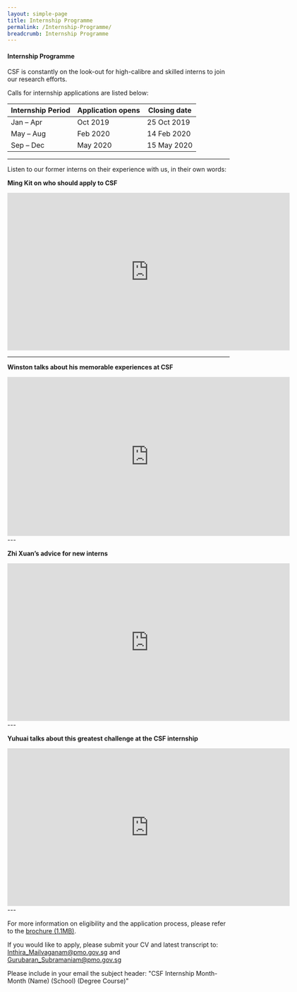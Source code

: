 ```yaml
---
layout: simple-page
title: Internship Programme
permalink: /Internship-Programme/
breadcrumb: Internship Programme
---
```




#### **Internship Programme**

CSF is constantly on the look-out for high-calibre and skilled interns to join our research efforts. 

Calls for internship applications are listed below:

| Internship Period  | Application opens | Closing date |
| ------------- | ------------- | ------------- |
| Jan – Apr  | Oct 2019  | 25 Oct 2019  |
| May – Aug  | Feb 2020  | 14 Feb 2020  |
| Sep – Dec  | May 2020  | 15 May 2020  |

---  

Listen to our former interns on their experience with us, in their own words:

**Ming Kit on who should apply to CSF**   

<div class="video-responsive">
<iframe src="https://player.vimeo.com/video/185296342" width="640" height="357" frameborder="0" webkitallowfullscreen mozallowfullscreen allowfullscreen></iframe></div>


---

**Winston talks about his memorable experiences at CSF** 
<div class="video-responsive">
<iframe src="https://player.vimeo.com/video/194625983" width="640" height="360" frameborder="0" allowfullscreen></iframe>
</div>
---

**Zhi Xuan’s advice for new interns**  
<div class="video-responsive">
<iframe src="https://player.vimeo.com/video/185298228" width="640" height="357" frameborder="0" allowfullscreen></iframe> 
</div>
---

**Yuhuai talks about this greatest challenge at the CSF internship**  
<div class="video-responsive">
<iframe src="https://player.vimeo.com/video/185292860" width="640" height="357" frameborder="0" allowfullscreen></iframe>  
</div>
---

For more information on eligibility and the application process, please refer to the [brochure (1.1MB)](https://github.com/isomerpages/isomerpages-csf/raw/master/files/media-centre/Internship-Programme-2020-Brochure.pdf). 

If you would like to apply, please submit your CV and latest transcript to: [Inthira_Mailvaganam@pmo.gov.sg](mailto:Inthira_Mailvaganam@pmo.gov.sg) and [Gurubaran_Subramaniam@pmo.gov.sg](mailto:Gurubaran_Subramaniam@pmo.gov.sg)

Please include in your email the subject header: 
"CSF Internship Month-Month (Name) (School) (Degree Course)"


